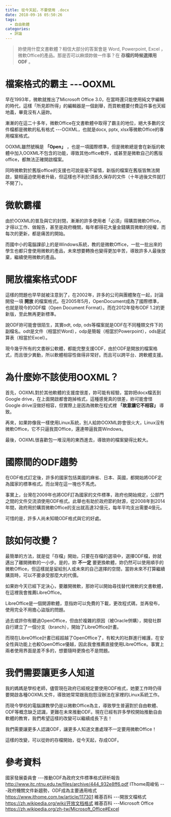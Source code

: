 ```yaml
---
title: 從今天起，不要使用 .docx
date: 2018-09-16 05:50:26
tags:
  - 自由軟體
categories:
  - 評論
---
```

> 妳使用什麼文書軟體？相信大部分的答案會是 Word, Powerpoint, Excel ，微軟Office的產品。那是否可以麻煩妳做一件事？在 **存檔的時候選擇用ODF** 。

# 檔案格式的霸主 ---OOXML
早在1993年，微軟就推出了Microsoft Office 3.0，在當時還只能使用純文字編輯的時代，這樣「所見即所得」的編輯器是一個創舉，而買軟體要付費這件事也天經地義，畢竟沒有人逼妳。

漸漸的在這二十多年，微軟Office在文書軟體中取得了霸主的地位，絕大多數的文件檔都是微軟的私有格式 ---OOXML，也就是docx, pptx, xlsx等微軟Office的專用檔案格式。

OOXML雖然號稱是 **「Open」** ，也是一項國際標準，但是微軟總是會在新版的軟體中加入OOXML不包含的功能，導致其他office軟件，或甚至是微軟自己的舊版office，都無法正確開啟檔案。

同時微軟對於舊版office的支援也可說是毫不留情，新版的檔案在舊版皆無法開啟，變相逼迫使用者升級，但這樣也不利於須長久保存的文件（十年過後文件就打不開了）。

# 微軟霸權
由於OOXML的普及與它的封閉，漸漸的許多使用者「必須」得購買微軟Office，才得以工作、做報告，甚至是政府機關，每年都得花大量金錢購買微軟的授權，而每次的更新，都是痛苦的開始。

而國中小的電腦課卻上的是Windows系統，教的是微軟Office，一批一批出來的學生也都只會使用微軟的產品，未來想要轉換也變得更加辛苦，導致許多人最後放棄，繼續使用微軟的產品。

# 開放檔案格式ODF
這樣的問題也早早就被注意到了，在2002年，許多的公司與團體聚在一起，討論開發一項 **開放** 的檔案格式。在2005年5月，OpenDocument成為了國際標準，也就是現今的ODF檔（Open Document Format）。而在2012年發布ODF 1.2的更新版，至此無再更新標準。

說ODF妳可能會很陌生，其實odt, odp, ods等檔案就是ODF在不同種類文件下的副檔名。odt是文件（相當於Word），odp是簡報（相當於Powerpoint），ods是試算表（相當於Excel）。

現今幾乎所有的文書辦公軟體，都能完整支援ODF，由於ODF是開放的檔案格式，而且很少異動，所以軟體相容性做得非常好。而且可以跨平台、跨軟體支援。

# 為什麼妳不該使用OOXML？
首先，OOXML對於其他軟體的支援度很差，妳可能有經驗，當妳把docx檔丟到Google drive，在上面開啟都會跑掉格式，這種感覺真的很差，妳可能會怪Google drive沒做好相容，但實際上是因為微軟在程式裡 **「故意讓它不相容」** 導致。

再來，如果妳像我一樣使用Linux系統，別人給妳OOXML妳會很火大，Linux沒有微軟Office，它不只逼我買Office，還連帶逼我買Windows。

最後，OOXML很喜歡包一堆沒用的東西進去，導致妳的檔案變得比較大。

# 國際間的ODF趨勢
在ODF格式訂定後，許多的國家包括美國的麻省、日本、英國，都開始將ODF定為國家的標準格式。而台灣在這一塊也不馬虎。

事實上，台灣在2009年也將ODF訂為國家的文件標準，政府也開始規定，公部門之間的文件交流須使用ODF格式。此舉也有助於政府節約財源，從2008年到2014年間，政府用於購買微軟Office的支出就高達32億元，每年平均支出需要4億元。

可惜的是，許多人尚未知曉ODF格式與它的好處。

# 該如何改變？
最簡單的方法，就是從「存檔」開始，只要在存檔的選項中，選擇ODF檔，妳就邁出了離開微軟的一小步。是的，妳 **不一定** 要更換軟體，妳仍然可以使用順手的微軟Office，但這樣就是留給別人或未來的自己選擇的空間，當妳未來不打算繼續購買時，可以不要承受那麼大的代價。

如果妳今天已經下定決心，要離開微軟，那妳可以開始尋找替代微軟的文書軟體，在這裡我會推薦LibreOffice。

LibreOffice是一個開源軟體，意指妳可以免費的下載，更改程式碼，並再發布，使用完全不用擔心盜版的問題。

過去或許你有聽過OpenOffice，但由於複雜的原因（被Oracle併購），開發社群自行建立了一個分支（branch），開始了LibreOffice計畫。

而現在LibreOffice計畫已經超越了OpenOffice了，有較大的社群進行維護，在安全性與功能上也較OpenOffice優越，因此我會推薦直接使用LibreOffice。事實上兩者使用界面是差不多的，想要隨時更換也不是問題。

# 我們需要讓更多人知道
我的媽媽是學校老師，儘管現在政府已經規定要使用ODF格式，她要工作時仍得要開啟各種OOXML文件，導致她常常跟我抱怨沒辦法在家裡的Linux系統工作。

而現今學校的電腦課教學仍是以微軟Office為主，導致學生普遍對於自由軟體、ODF等概念缺乏認識，更難在未來推動ODF。現在已經有許多學校開始推動自由軟體的教育，我們希望這樣的改變可以繼續成長下去！

我們需要讓更多人認識ODF，讓更多人知道文書處理不一定要用微軟Office！

這樣的改變，可以從妳的存檔開始，從今天起，存成ODF。
# 參考資料
國家發展委員會 ---推動ODF為政府文件標準格式研析報告 http://www.itc.ntnu.edu.tw/files/archive/444_932e8ff6.pdf
IThome周峻佑 ---政府機關文件新趨勢，ODF成為主要通用格式 https://www.ithome.com.tw/article/117301
維基百科 ---開放文檔格式 https://zh.wikipedia.org/wiki/开放文档格式
維基百科 ---Microsoft Office https://zh.wikipedia.org/zh-tw/Microsoft_Office#Excel
